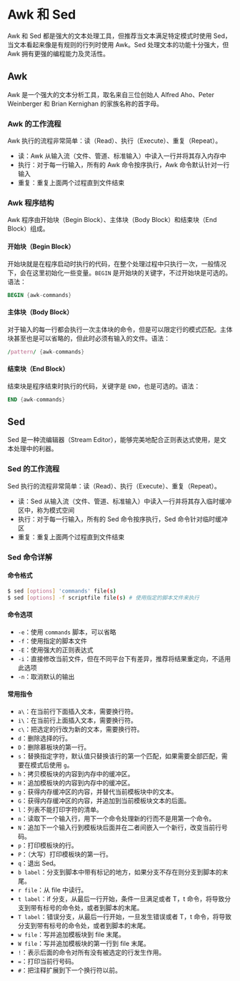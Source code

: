 # Awk 和 Sed

Awk 和 Sed 都是强大的文本处理工具，但推荐当文本满足特定模式时使用 Sed，当文本看起来像是有规则的行列时使用 Awk。Sed 处理文本的功能十分强大，但 Awk 拥有更强的编程能力及灵活性。

## Awk

Awk 是一个强大的文本分析工具，取名来自三位创始人 Alfred Aho、Peter Weinberger 和 Brian Kernighan 的家族名称的首字母。

### Awk 的工作流程

Awk 执行的流程非常简单：读（Read）、执行（Execute）、重复（Repeat）。

- 读：Awk 从输入流（文件、管道、标准输入）中读入一行并将其存入内存中
- 执行：对于每一行输入，所有的 Awk 命令按序执行，Awk 命令默认针对一行输入
- 重复：重复上面两个过程直到文件结束

### Awk 程序结构

Awk 程序由开始块（Begin Block）、主体块（Body Block）和结束块（End Block）组成。

#### 开始块（Begin Block）

开始块就是在程序启动时执行的代码，在整个处理过程中只执行一次，一般情况下，会在这里初始化一些变量。`BEGIN` 是开始块的关键字，不过开始块是可选的。语法：

```awk
BEGIN {awk-commands}
```

#### 主体块（Body Block）

对于输入的每一行都会执行一次主体块的命令，但是可以限定行的模式匹配。主体块甚至也是可以省略的，但此时必须有输入的文件。语法：

```awk
/pattern/ {awk-commands}
```

#### 结束块（End Block）

结束块是程序结束时执行的代码，关键字是 `END`，也是可选的。语法：

```awk
END {awk-commands}
```

## Sed

Sed 是一种流编辑器（Stream Editor），能够完美地配合正则表达式使用，是文本处理中的利器。

### Sed 的工作流程

Sed 执行的流程非常简单：读（Read）、执行（Execute）、重复（Repeat）。

- 读：Sed 从输入流（文件、管道、标准输入）中读入一行并将其存入临时缓冲区中，称为模式空间
- 执行：对于每一行输入，所有的 Sed 命令按序执行，Sed 命令针对临时缓冲区
- 重复：重复上面两个过程直到文件结束

### Sed 命令详解

#### 命令格式

```bash
$ sed [options] 'commands' file(s)
$ sed [options] -f scriptfile file(s) # 使用指定的脚本文件来执行
```

#### 命令选项

- `-e`：使用 `commands` 脚本，可以省略
- `-f`：使用指定的脚本文件
- `-E`：使用强大的正则表达式
- `-i`：直接修改当前文件，但在不同平台下有差异，推荐将结果重定向，不适用此选项
- `-n`：取消默认的输出

#### 常用指令

- `a\`：在当前行下面插入文本，需要换行符。
- `i\`：在当前行上面插入文本，需要换行符。
- `c\`：把选定的行改为新的文本，需要换行符。
- `d`：删除选择的行。
- `D`：删除慕板块的第一行。
- `s`：替换指定字符，默认值只替换该行的第一个匹配，如果需要全部匹配，需要在模式后使用 `g`。
- `h`：拷贝模板块的内容到内存中的缓冲区。
- `H`：追加模板块的内容到内存中的缓冲区。
- `g`：获得内存缓冲区的内容，并替代当前模板块中的文本。
- `G`：获得内存缓冲区的内容，并追加到当前模板块文本的后面。
- `l`：列表不能打印字符的清单。
- `n`：读取下一个输入行，用下一个命令处理新的行而不是用第一个命令。
- `N`：追加下一个输入行到模板块后面并在二者间嵌入一个新行，改变当前行号码。
- `p`：打印模板块的行。
- `P`：（大写）打印模板块的第一行。
- `q`：退出 Sed。
- `b label`：分支到脚本中带有标记的地方，如果分支不存在则分支到脚本的末尾。
- `r file`：从 file 中读行。
- `t label`：if 分支，从最后一行开始，条件一旦满足或者 T，t 命令，将导致分支到带有标号的命令处，或者到脚本的末尾。
- `T label`：错误分支，从最后一行开始，一旦发生错误或者 T，t 命令，将导致分支到带有标号的命令处，或者到脚本的末尾。
- `w file`：写并追加模板块到 file 末尾。  
- `W file`：写并追加模板块的第一行到 file 末尾。  
- `!`：表示后面的命令对所有没有被选定的行发生作用。  
- `=`：打印当前行号码。  
- `#`：把注释扩展到下一个换行符以前。  

